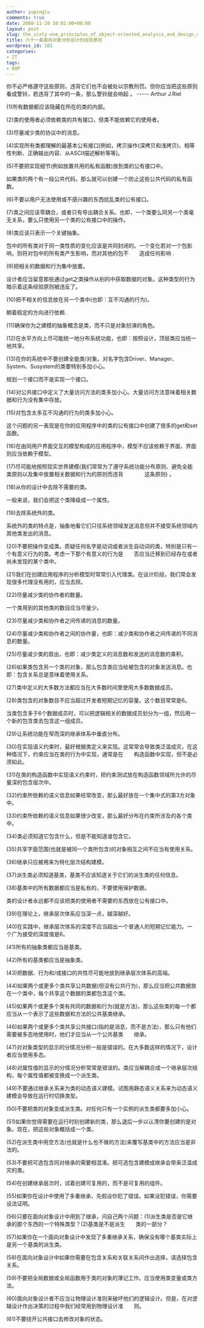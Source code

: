 ```yaml
---
author: yupinglu
comments: true
date: 2008-11-20 10:01:00+00:00
layout: post
slug: the_sixty-one_principles_of_object-oriented_analysis_and_design_experience
title: 六十一条面向对象分析设计的经验原则
wordpress_id: 161
categories:
- IT
tags:
- OOP
---
```


你不必严格遵守这些原则，违背它们也不会被处以宗教刑罚。但你应当把这些原则看成警铃，若违背了其中的一条，那么警铃就会响起 。 ----- Arthur J.Riel

(1)所有数据都应该隐藏在所在的类的内部。

(2)类的使用者必须依赖类的共有接口，但类不能依赖它的使用者。

(3)尽量减少类的协议中的消息。

(4)实现所有类都理解的最基本公有接口[例如，拷贝操作(深拷贝和浅拷贝)、相等性判断、正确输出内容、从ASCII描述解析等等]。

(5)不要把实现细节(例如放置共用的私有函数)放到类的公有接口中。

如果类的两个有一段公共代码，那么就可以创建一个防止这些公共代码的私有函数。

(6)不要以用户无法使用或不感兴趣的东西扰乱类的公有接口。

(7)类之间应该零耦合，或者只有导出耦合关系。也即，一个类要么同另一个类毫无关系，要么只使用另一个类的公有接口中的操作。

(8)类应该只表示一个关键抽象。

包中的所有类对于同一类性质的变化应该是共同封闭的。一个变化若对一个包影响，则将对包中的所有类产生影响，而对其他的包不　　造成任何影响 .

(9)把相关的数据和行为集中放置。

设计者应当留意那些通过get之类操作从别的中获取数据的对象。这种类型的行为暗示着这条经验原则被违反了。

(10)把不相关的信息放在另一个类中(也即：互不沟通的行为)。

朝着稳定的方向进行依赖.

(11)确保你为之建模的抽象概念是类，而不只是对象扮演的角色。

(12)在水平方向上尽可能统一地分布系统功能，也即：按照设计，顶层类应当统一地共享。

(13)在你的系统中不要创建全能类/对象。对名字包含Driver、Manager、System、Susystem的类要特别多加小心。

规划一个接口而不是实现一个接口。

(14)对公共接口中定义了大量访问方法的类多加小心。大量访问方法意味着相关数据和行为没有集中存放。

(15)对包含太多互不沟通的行为的类多加小心。

这个问题的另一表现是在你的应用程序中的类的公有接口中创建了很多的get和set函数。

(16)在由同用户界面交互的模型构成的应用程序中，模型不应该依赖于界面，界面则应当依赖于模型。

(17)尽可能地按照现实世界建模(我们常常为了遵守系统功能分布原则、避免全能类原则以及集中放置相关数据和行为的原则而违背　　　　这条原则) 。

(18)从你的设计中去除不需要的类。

一般来说，我们会把这个类降级成一个属性。

(19)去除系统外的类。

系统外的类的特点是，抽象地看它们只往系统领域发送消息但并不接受系统领域内其他类发出的消息。

(20)不要把操作变成类。质疑任何名字是动词或者派生自动词的类，特别是只有一个有意义行为的类。考虑一下那个有意义的行为是　　否应当迁移到已经存在或者尚未发现的某个类中。

(21)我们在创建应用程序的分析模型时常常引入代理类。在设计阶段，我们常会发现很多代理没有用的，应当去除。

(22)尽量减少类的协作者的数量。

一个类用到的其他类的数目应当尽量少。

(23)尽量减少类和协作者之间传递的消息的数量。

(24)尽量减少类和协作者之间的协作量，也即：减少类和协作者之间传递的不同消息的数量。

(25)尽量减少类的扇出，也即：减少类定义的消息数和发送的消息数的乘积。

(26)如果类包含另一个类的对象，那么包含类应当给被包含的对象发送消息。也即：包含关系总是意味着使用关系。

(27)类中定义的大多数方法都应当在大多数时间里使用大多数数据成员。

(28)类包含的对象数目不应当超过开发者短期记忆的容量。这个数目常常是6。

当类包含多于6个数据成员时，可以把逻辑相关的数据成员划分为一组，然后用一个新的包含类去包含这一组成员。

(29)让系统功能在窄而深的继承体系中垂直分布。

(30)在实现语义约束时，最好根据类定义来实现。这常常会导致类泛滥成灾，在这种情况下，约束应当在类的行为中实现，通常是在　　构造函数中实现，但不是必须如此。

(31)在类的构造函数中实现语义约束时，把约束测试放在构造函数领域所允许的尽量深的包含层次中。

(32)约束所依赖的语义信息如果经常改变，那么最好放在一个集中式的第3方对象中。

(33)约束所依赖的语义信息如果很少改变，那么最好分布在约束所涉及的各个类中。

(34)类必须知道它包含什么，但是不能知道谁包含它。

(35)共享字面范围(也就是被同一个类所包含)的对象相互之间不应当有使用关系。

(36)继承只应被用来为特化层次结构建模。

(37)派生类必须知道基类，基类不应该知道关于它们的派生类的任何信息。

(38)基类中的所有数据都应当是私有的，不要使用保护数据。

类的设计者永远都不应该把类的使用者不需要的东西放在公有接口中。

(39)在理论上，继承层次体系应当深一点，越深越好。

(40)在实践中，继承层次体系的深度不应当超出一个普通人的短期记忆能力。一个广为接受的深度值是6。

(41)所有的抽象类都应当是基类。

(42)所有的基类都应当是抽象类。

(43)把数据、行为和/或接口的共性尽可能地放到继承层次体系的高端。

(44)如果两个或更多个类共享公共数据(但没有公共行为)，那么应当把公共数据放在一个类中，每个共享这个数据的类都包含这个类。

(45)如果两个或更多个类有共同的数据和行为(就是方法)，那么这些类的每一个都应当从一个表示了这些数据和方法的公共基类继承。

(46)如果两个或更多个类共享公共接口(指的是消息，而不是方法)，那么只有他们需要被多态地使用时，他们才应当从一个公共基类　　继承。

(47)对对象类型的显示的分情况分析一般是错误的。在大多数这样的情况下，设计者应当使用多态。

(48)对属性值的显示的分情况分析常常是错误的。类应当解耦合成一个继承层次结构，每个属性值都被变换成一个派生类。

(49)不要通过继承关系来为类的动态语义建模。试图用静态语义关系来为动态语义建模会导致在运行时切换类型。

(50)不要把类的对象变成派生类。对任何只有一个实例的派生类都要多加小心。

(51)如果你觉得需要在运行时刻创建新的类，那么退后一步以认清你要创建的是对象。现在，把这些对象概括成一个类。

(52)在派生类中用空方法(也就是什么也不做的方法)来覆写基类中的方法应当是非法的。

(53)不要把可选包含同对继承的需要相混淆。把可选包含建模成继承会带来泛滥成灾的类。

(54)在创建继承层次时，试着创建可复用的，而不是可复用的组件。

(55)如果你在设计中使用了多重继承，先假设你犯了错误。如果没犯错误，你需要设法证明。

(56)只要在面向对象设计中用到了继承，问自己两个问题：(1)派生类是否是它继承的那个东西的一个特殊类型？(2)基类是不是派生　　类的一部分？

(57)如果你在一个面向对象设计中发现了多重继承关系，确保没有哪个基类实际上是另一个基类的派生类。

(58)在面向对象设计中如果你需要在包含关系和关联关系间作出选择，请选择包含关系。

(59)不要把全局数据或全局函数用于类的对象的薄记工作。应当使用类变量或类方法。

(60)面向对象设计者不应当让物理设计准则来破坏他们的逻辑设计。但是，在对逻辑设计作出决策的过程中我们经常用到物理设计准　　则。

(61)不要绕开公共接口去修改对象的状态。
